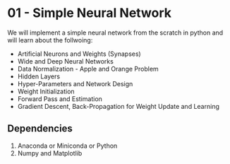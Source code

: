 # 01 - Simple Neural Network

We will implement a simple neural network from the scratch in python and will learn about the follwoing:

* Artificial Neurons and Weights (Synapses)
* Wide and Deep Neural Networks
* Data Normalization - Apple and Orange Problem
* Hidden Layers
* Hyper-Parameters and Network Design
* Weight Initialization
* Forward Pass and Estimation
* Gradient Descent, Back-Propagation for Weight Update and Learning

## Dependencies

1. Anaconda or Miniconda or Python
2. Numpy and Matplotlib
